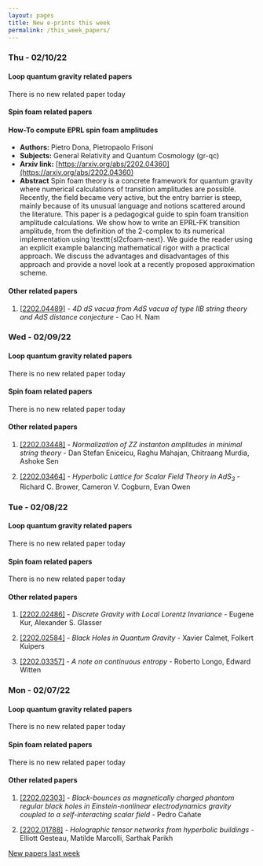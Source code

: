 ```yaml
---
layout: pages
title: New e-prints this week
permalink: /this_week_papers/
---
```




### Thu - 02/10/22

#### Loop quantum gravity related papers

There is no new related paper today 

#### Spin foam related papers

#### **How-To compute EPRL spin foam amplitudes**
 - **Authors:** Pietro Dona, Pietropaolo Frisoni
 - **Subjects:** General Relativity and Quantum Cosmology (gr-qc)
 - **Arxiv link:** [https://arxiv.org/abs/2202.04360](https://arxiv.org/abs/2202.04360)
 - **Abstract**
 Spin foam theory is a concrete framework for quantum gravity where numerical calculations of transition amplitudes are possible. Recently, the field became very active, but the entry barrier is steep, mainly because of its unusual language and notions scattered around the literature. This paper is a pedagogical guide to spin foam transition amplitude calculations. We show how to write an EPRL-FK transition amplitude, from the definition of the 2-complex to its numerical implementation using \texttt{sl2cfoam-next}. We guide the reader using an explicit example balancing mathematical rigor with a practical approach. We discuss the advantages and disadvantages of this approach and provide a novel look at a recently proposed approximation scheme. 



#### Other related papers

1. [[2202.04489]](https://arxiv.org/abs/2202.04489) - *4D dS vacua from AdS vacua of type IIB string theory and AdS distance  conjecture* - Cao H. Nam



### Wed - 02/09/22

#### Loop quantum gravity related papers

There is no new related paper today 

#### Spin foam related papers

There is no new related paper today 



#### Other related papers

1. [[2202.03448]](https://arxiv.org/abs/2202.03448) - *Normalization of ZZ instanton amplitudes in minimal string theory* - Dan Stefan Eniceicu, Raghu Mahajan, Chitraang Murdia, Ashoke Sen

1. [[2202.03464]](https://arxiv.org/abs/2202.03464) - *Hyperbolic Lattice for Scalar Field Theory in AdS$_3$* - Richard C. Brower, Cameron V. Cogburn, Evan Owen



### Tue - 02/08/22

#### Loop quantum gravity related papers

There is no new related paper today 

#### Spin foam related papers

There is no new related paper today 



#### Other related papers

1. [[2202.02486]](https://arxiv.org/abs/2202.02486) - *Discrete Gravity with Local Lorentz Invariance* - Eugene Kur, Alexander S. Glasser

1. [[2202.02584]](https://arxiv.org/abs/2202.02584) - *Black Holes in Quantum Gravity* - Xavier Calmet, Folkert Kuipers

1. [[2202.03357]](https://arxiv.org/abs/2202.03357) - *A note on continuous entropy* - Roberto Longo, Edward Witten



### Mon - 02/07/22

#### Loop quantum gravity related papers

There is no new related paper today 

#### Spin foam related papers

There is no new related paper today 



#### Other related papers

1. [[2202.02303]](https://arxiv.org/abs/2202.02303) - *Black-bounces as magnetically charged phantom regular black holes in  Einstein-nonlinear electrodynamics gravity coupled to a self-interacting  scalar field* - Pedro Cañate

1. [[2202.01788]](https://arxiv.org/abs/2202.01788) - *Holographic tensor networks from hyperbolic buildings* - Elliott Gesteau, Matilde Marcolli, Sarthak Parikh






[New papers last week]({{site.url}}/archived/weekly/pre-prints/2022/02/07/archived_weekly_papers.html)